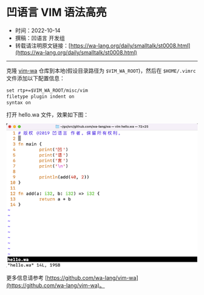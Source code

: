 # 凹语言 VIM 语法高亮

- 时间：2022-10-14
- 撰稿：凹语言 开发组
- 转载请注明原文链接：[https://wa-lang.org/daily/smalltalk/st0008.html](https://wa-lang.org/daily/smalltalk/st0008.html)

---

克隆 [vim-wa](https://github.com/wa-lang/vim-wa) 仓库到本地(假设目录路径为 `$VIM_WA_ROOT`)，然后在 `$HOME/.vimrc` 文件添加以下配置信息：

```
set rtp+=$VIM_WA_ROOT/misc/vim
filetype plugin indent on
syntax on
```

打开 hello.wa 文件，效果如下图：

![](/st0008.png)

更多信息请参考 [https://github.com/wa-lang/vim-wa](https://github.com/wa-lang/vim-wa)。
